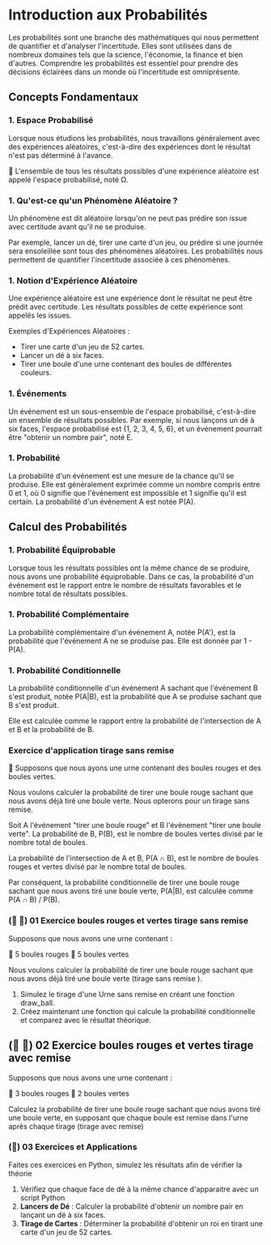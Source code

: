 #  Introduction aux Probabilités

Les probabilités sont une branche des mathématiques qui nous permettent de quantifier et d'analyser l'incertitude. Elles sont utilisées dans de nombreux domaines tels que la science, l'économie, la finance et bien d'autres. Comprendre les probabilités est essentiel pour prendre des décisions éclairées dans un monde où l'incertitude est omniprésente.

## Concepts Fondamentaux

### 1. Espace Probabilisé

Lorsque nous étudions les probabilités, nous travaillons généralement avec des expériences aléatoires, c'est-à-dire des expériences dont le résultat n'est pas déterminé à l'avance. 

🚀 L'ensemble de tous les résultats possibles d'une expérience aléatoire est appelé l'espace probabilisé, noté Ω.

### 1. Qu'est-ce qu'un Phénomène Aléatoire ?

Un phénomène est dit aléatoire lorsqu'on ne peut pas prédire son issue avec certitude avant qu'il ne se produise. 

Par exemple, lancer un dé, tirer une carte d'un jeu, ou prédire si une journée sera ensoleillée sont tous des phénomènes aléatoires. Les probabilités nous permettent de quantifier l'incertitude associée à ces phénomènes.

### 1. Notion d'Expérience Aléatoire

Une expérience aléatoire est une expérience dont le résultat ne peut être prédit avec certitude. Les résultats possibles de cette expérience sont appelés les issues.

Exemples d'Expériences Aléatoires :

- Tirer une carte d'un jeu de 52 cartes.
- Lancer un dé à six faces.
- Tirer une boule d'une urne contenant des boules de différentes couleurs.

### 1. Événements

Un événement est un sous-ensemble de l'espace probabilisé, c'est-à-dire un ensemble de résultats possibles. Par exemple, si nous lançons un dé à six faces, l'espace probabilisé est {1, 2, 3, 4, 5, 6}, et un événement pourrait être "obtenir un nombre pair", noté E.

### 1. Probabilité

La probabilité d'un événement est une mesure de la chance qu'il se produise. Elle est généralement exprimée comme un nombre compris entre 0 et 1, où 0 signifie que l'événement est impossible et 1 signifie qu'il est certain. La probabilité d'un événement A est notée P(A).

## Calcul des Probabilités

### 1. Probabilité Équiprobable

Lorsque tous les résultats possibles ont la même chance de se produire, nous avons une probabilité équiprobable. Dans ce cas, la probabilité d'un événement est le rapport entre le nombre de résultats favorables et le nombre total de résultats possibles.

### 1. Probabilité Complémentaire

La probabilité complémentaire d'un événement A, notée P(A'), est la probabilité que l'événement A ne se produise pas. Elle est donnée par 1 - P(A).

### 1. Probabilité Conditionnelle

La probabilité conditionnelle d'un événement A sachant que l'événement B s'est produit, notée P(A|B), est la probabilité que A se produise sachant que B s'est produit. 

Elle est calculée comme le rapport entre la probabilité de l'intersection de A et B et la probabilité de B.

### Exercice d'application tirage sans remise

💊 Supposons que nous ayons une urne contenant des boules rouges et des boules vertes. 

Nous voulons calculer la probabilité de tirer une boule rouge sachant que nous avons déjà tiré une boule verte. Nous opterons pour un tirage sans remise.

Soit A l'événement "tirer une boule rouge" et B l'événement "tirer une boule verte".
La probabilité de B, P(B), est le nombre de boules vertes divisé par le nombre total de boules.

La probabilité de l'intersection de A et B, P(A ∩ B), est le nombre de boules rouges et vertes divisé par le nombre total de boules.

Par conséquent, la probabilité conditionnelle de tirer une boule rouge sachant que nous avons tiré une boule verte, P(A|B), est calculée comme P(A ∩ B) / P(B).


### (🍄 🍄) 01 Exercice boules rouges et vertes tirage sans remise

Supposons que nous avons une urne contenant :

🎱 5 boules rouges
🎱 5 boules vertes

Nous voulons calculer la probabilité de tirer une boule rouge sachant que nous avons déjà tiré une boule verte (tirage sans remise ).

1. Simulez le tirage d'une Urne sans remise en créant une fonction draw_ball.
1. Créez maintenant une fonction qui calcule la probabilité conditionnelle et comparez avec le résultat théorique.

## (🍄 🍄) 02 Exercice boules rouges et vertes tirage avec remise

Supposons que nous avons une urne contenant :

🎱 3 boules rouges
🎱 2 boules vertes

Calculez la probabilité de tirer une boule rouge sachant que nous avons tiré une boule verte, en supposant que chaque boule est remise dans l'urne après chaque tirage (tirage avec remise) 

### (🍄) 03 Exercices et Applications

Faites ces exercices en Python, simulez les résultats afin de vérifier la théorie

1. Vérifiez que chaque face de dé à la même chance d'apparaitre avec un script Python
1. **Lancers de Dé** : Calculer la probabilité d'obtenir un nombre pair en lançant un dé à six faces.
1. **Tirage de Cartes** : Déterminer la probabilité d'obtenir un roi en tirant une carte d'un jeu de 52 cartes.


